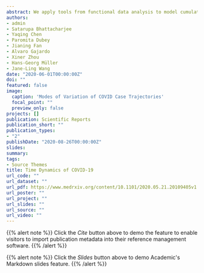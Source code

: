 ```yaml
---
abstract: We apply tools from functional data analysis to model cumulative trajectories of COVID-19 cases across countries, establishing  a framework for quantifying and comparing  cases and deaths across countries longitudinally. It emerges that a country’s trajectory during an initial first month ``priming period” largely determines how the situation unfolds subsequently. We also propose a method for forecasting case counts, which takes advantage of the common, latent information in the entire sample of curves, instead of just the history of a single country.  Our framework facilitates to quantify the effects of demographic covariates and social mobility on doubling rates and case fatality rates through a time-varying regression model. Decreased workplace mobility is associated with lower doubling rates with a  roughly two week delay, and case fatality rates exhibit a positive feedback pattern. 
authors:
- admin
- Satarupa Bhattacharjee
- Yaqing Chen
- Paromita Dubey
- Jianing Fan
- Alvaro Gajardo
- Xiner Zhou
- Hans-Georg Müller
- Jane-Ling Wang
date: "2020-06-01T00:00:00Z"
doi: ""
featured: false
image:
  caption: 'Modes of Variation of COVID Case Trajectories'
  focal_point: ""
  preview_only: false
projects: []
publication: Scientific Reports
publication_short: ""
publication_types:
- "2"
publishDate: "2020-08-26T00:00:00Z"
slides: 
summary: 
tags: 
- Source Themes
title: Time Dynamics of COVID-19 
url_code: ""
url_dataset: ""
url_pdf: https://www.medrxiv.org/content/10.1101/2020.05.21.20109405v1.full.pdf
url_poster: ""
url_project: ""
url_slides: ""
url_source: ""
url_video: ""
---
```


{{% alert note %}}
Click the *Cite* button above to demo the feature to enable visitors to import publication metadata into their reference management software.
{{% /alert %}}

{{% alert note %}}
Click the *Slides* button above to demo Academic's Markdown slides feature.
{{% /alert %}}


